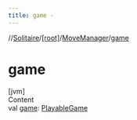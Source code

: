 ```yaml
---
title: game -
---
```

//[Solitaire](../../index.md)/[[root]](../index.md)/[MoveManager](index.md)/[game](game.md)



# game  
[jvm]  
Content  
val [game](game.md): [PlayableGame](../-playable-game/index.md)  




